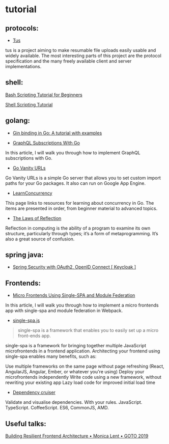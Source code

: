 # tutorial

## protocols:

* [Tus](https://tus.io/)

tus is a project aiming to make resumable file uploads easily usable and widely available. The most interesting parts of this project are the protocol specification and the many freely available client and server implementations.

## shell: 


[Bash Scripting Tutorial for Beginners](https://linuxconfig.org/bash-scripting-tutorial-for-beginners)

[Shell Scripting Tutorial](https://www.shellscript.sh/)

## golang: 

* [Gin binding in Go: A tutorial with examples](https://blog.logrocket.com/gin-binding-in-go-a-tutorial-with-examples/#:~:text=What%20is%20Gin%20binding%3F,etc.%20to%20structs%20and%20maps.)


* [GraphQL Subscriptions With Go](https://betterprogramming.pub/graphql-subscriptions-with-go-6eb25dec5cd1)

In this article, I will walk you through how to implement GraphQL subscriptions with Go.

* [Go Vanity URLs](https://github.com/GoogleCloudPlatform/govanityurls) 

Go Vanity URLs is a simple Go server that allows you
to set custom import paths for your Go packages.
It also can run on Google App Engine.

* [LearnConcurrency](https://github.com/golang/go/wiki/LearnConcurrency)

This page links to resources for learning about concurrency in Go. 
The items are presented in order, from beginner material to advanced topics.

* [The Laws of Reflection](https://go.dev/blog/laws-of-reflection)

Reflection in computing is the ability of a program to examine its own structure, particularly through types; it’s a form of metaprogramming. It’s also a great source of confusion.


## spring java:

* [Spring Security with OAuth2, OpenID Connect [ Keycloak ]](https://www.youtube.com/watch?v=ts8uG_BOTuM)


## Frontends:

* [Micro Frontends Using Single-SPA and Module Federation](https://betterprogramming.pub/micro-frontends-using-single-spa-and-module-federation-81ec27d03aee)

In this article, I will walk you through how to implement a micro frontends app with single-spa and module federation in Webpack.



* [single-spa.js](https://single-spa.js.org/docs/getting-started-overview/)

> single-spa is a framework that enables you to easily set up a micro front-ends app.

single-spa is a framework for bringing together multiple JavaScript microfrontends in a frontend application. Architecting your frontend using single-spa enables many benefits, such as:

Use multiple frameworks on the same page without page refreshing (React, AngularJS, Angular, Ember, or whatever you're using)
Deploy your microfrontends independently
Write code using a new framework, without rewriting your existing app
Lazy load code for improved initial load time

* [Dependency cruiser](https://www.npmjs.com/package/dependency-cruiser)

Validate and visualise dependencies. With your rules. JavaScript. TypeScript. CoffeeScript. ES6, CommonJS, AMD.


## Useful talks:

[Building Resilient Frontend Architecture • Monica Lent • GOTO 2019](https://www.youtube.com/watch?v=TqfbAXCCVwE)

